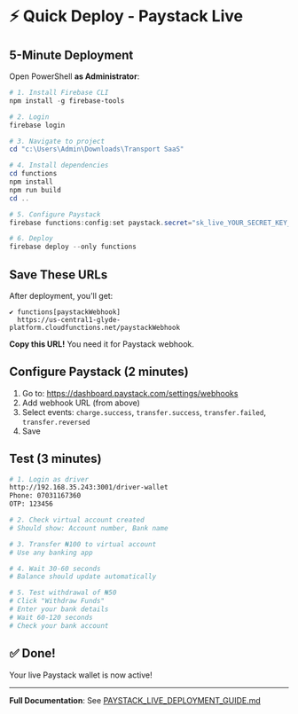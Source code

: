 # ⚡ Quick Deploy - Paystack Live

## 5-Minute Deployment

Open PowerShell **as Administrator**:

```powershell
# 1. Install Firebase CLI
npm install -g firebase-tools

# 2. Login
firebase login

# 3. Navigate to project
cd "c:\Users\Admin\Downloads\Transport SaaS"

# 4. Install dependencies
cd functions
npm install
npm run build
cd ..

# 5. Configure Paystack
firebase functions:config:set paystack.secret="sk_live_YOUR_SECRET_KEY_HERE"

# 6. Deploy
firebase deploy --only functions
```

## Save These URLs

After deployment, you'll get:

```
✔ functions[paystackWebhook]
  https://us-central1-glyde-platform.cloudfunctions.net/paystackWebhook
```

**Copy this URL!** You need it for Paystack webhook.

## Configure Paystack (2 minutes)

1. Go to: https://dashboard.paystack.com/settings/webhooks
2. Add webhook URL (from above)
3. Select events: `charge.success`, `transfer.success`, `transfer.failed`, `transfer.reversed`
4. Save

## Test (3 minutes)

```bash
# 1. Login as driver
http://192.168.35.243:3001/driver-wallet
Phone: 07031167360
OTP: 123456

# 2. Check virtual account created
# Should show: Account number, Bank name

# 3. Transfer ₦100 to virtual account
# Use any banking app

# 4. Wait 30-60 seconds
# Balance should update automatically

# 5. Test withdrawal of ₦50
# Click "Withdraw Funds"
# Enter your bank details
# Wait 60-120 seconds
# Check your bank account
```

## ✅ Done!

Your live Paystack wallet is now active!

---

**Full Documentation**: See [PAYSTACK_LIVE_DEPLOYMENT_GUIDE.md](PAYSTACK_LIVE_DEPLOYMENT_GUIDE.md)

